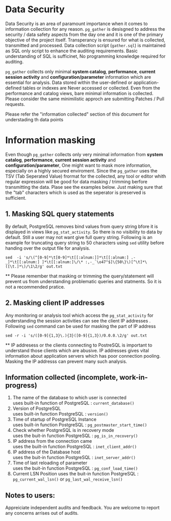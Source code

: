 # Data Security 
Data Security is an area of paramount importance when it comes to information collection for any reason. `pg_gather` is desisgned to address the security / data safety aspects from the day one and it is one of the primary objective of the project itself. Transperancy is ensured for what is collected, transmitted and processed. Data collection script (`gather.sql`) is maintained as SQL only script to enhance the auditing requirements. Basic understanding of SQL is sufficinet, No programming knowledge required for auditing.
  
`pg_gather` collects only minimal **system catalog**, **performance**, **current session activity** and **configuration/parameter** information which are essential for analysis. Data stored within the user-defined or application-defined tables or indexes are Never accessed or collected. Even from the performance and catalog views, bare minimal information is collected. Please consider the same minimilistic approch are submitting Patches / Pull requests. 

Please refer the "information collected" section of this document for understading th data points 

# Information masking
Even though `pg_gather` collects only very minimal information from  **system catalog**, **performance**, **current session activity** and **configuration/parameter**, One might want to mask more information, especially on a highly secured enviroment. Since the `pg_gather` uses the TSV (Tab Seperated Value) frormat for the collected,  any tool or editor whith regular expression will be good for data masking / trimming berfore transmitting the data. Plase see the examples below. Just making sure that the "tab" characters which is used as the seperator is preserved is sufficient.

## 1. Masking SQL query statements
By default, PostgreSQL removes bind values from query string bfore it is displayed in views like `pg_stat_activity`. So there is no visibility to data by default. Still a user may not want give full query string. Following is an example for truncating query string to 50 characters using `sed` utility before handing over the output file for analysis.
```
sed  -i 's/\(^[0-9]*\t[0-9]*\t[[:alnum:]]*\t[[:alnum:] .-_]*\t[[:alnum:] ]*\t[[:alnum:]\/\* :,-_`\o47"$]\{50\}\)[^\t]*\([\t.]*\)/\1\2/g' out.txt
```
** Please remember that masking or trimming the query/statement will prevent us from understanding problematic queries and statments. So it is not a recommended pratice.
## 2. Masking client IP addresses
Any monitoring or analysis tool which access the `pg_stat_activity` for understanding the session activities can see the client IP addresses . Following `sed` command can be used for masking the part of IP address
```
sed -r -i 's/([0-9]{1,3}\.){3}([0-9]{1,3})/0.0.0.\2/g' out.txt
```
** IP addresess or the clients connecting to PostreSQL is important to understand those clients which are abusive. IP addresses gives vital information about application servers which has poor connection pooling. Masking the IP addresss can prevent many such analysis.

## Information collected  (incomplete, work-in-progress)

1. The name of the database to which user is connected  
   uses built-in function of PostgreSQL : `current_database()`
2. Version of PostgreSQL  
   uses built-in function PostgreSQL : `version()`
3. Time of startup of PostgreSQL Instance  
   uses built-in function PostgreSQL : `pg_postmaster_start_time()`
4. Check whether PostgreSQL is in recovery mode  
   uses the buit-in function PostgreSQL : `pg_is_in_recovery()`
5. IP address from the connection came  
   uses the built-in function PostgreSQL : `inet_client_addr()`
6. IP address of the Database host  
   uses the buit-in function PostgreSQL : `inet_server_addr()`
7. Time of last reloading of parameter  
   uses the buit-in function PostgreSQL : `pg_conf_load_time()`
8. Current LSN Position
   uses the buit-in function PostgreSQL : `pg_current_wal_lsn()` or `pg_last_wal_receive_lsn()`



## Notes to users:
Appreiciate independent audits and feedback. You are welcome to report any concerns arrises out of audits.